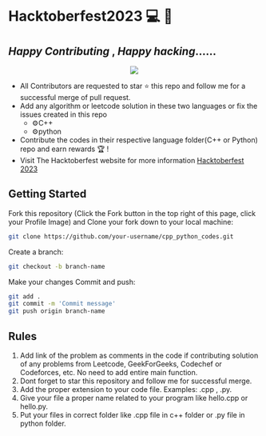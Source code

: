 # Hacktoberfest2023 💻 🚀 
## _Happy Contributing_ , _Happy hacking_......

  <div align="center">


  <img src="https://user-images.githubusercontent.com/73097560/115834477-dbab4500-a447-11eb-908a-139a6edaec5c.gif">
  </div>


- All Contributors are requested to star ⭐ this repo and follow me for a successful merge of pull request.
- Add any algorithm or leetcode solution in these two languages or fix the issues created in this repo
  - ⚙️C++ 
  - ⚙️python 
- Contribute the codes in their respective language folder(C++ or Python) repo and earn rewards 🏆 !
-  Visit The Hacktoberfest website for more information [Hacktoberfest 2023](https://hacktoberfest.com/) 

## Getting Started
Fork this repository (Click the Fork button in the top right of this page, click your Profile Image)
and Clone your fork down to your local machine:

```sh
git clone https://github.com/your-username/cpp_python_codes.git
```

Create a branch:

```sh
git checkout -b branch-name
```

Make your changes 
Commit and push:

```sh
git add .
git commit -m 'Commit message'
git push origin branch-name
```
## Rules
1. Add link of the problem as comments in the code if contributing solution of any problems from Leetcode, GeekForGeeks, Codechef or Codeforces, etc. No need to add entire main function.
2. Dont forget to star this repository and follow me for successful merge.
3. Add the proper extension to your code file. Examples: .cpp , .py.
4. Give your file a proper name related to your program like hello.cpp or hello.py.
5. Put your files in correct folder like .cpp file in  c++ folder or .py file in python folder.
